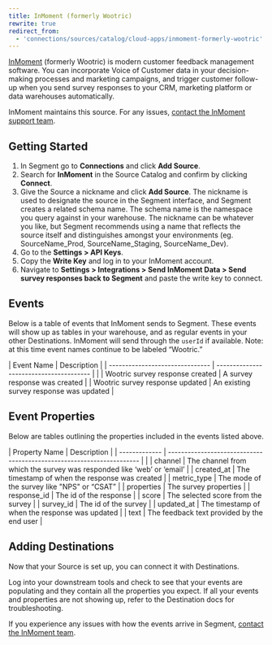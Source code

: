 ```yaml
---
title: InMoment (formerly Wootric)
rewrite: true
redirect_from:
  - 'connections/sources/catalog/cloud-apps/inmoment-formerly-wootric'
---
```


[InMoment](https://wootric.com/?utm_source=segmentio&utm_medium=docs&utm_campaign=partners) (formerly Wootric) is modern customer feedback management software. You can incorporate Voice of Customer data in your decision-making processes and marketing campaigns, and trigger customer follow-up when you send survey responses to your CRM, marketing platform or data warehouses automatically.

InMoment maintains this source. For any issues, [contact the InMoment support team](mailto:support@wootric.com).

## Getting Started

1. In Segment go to **Connections** and click **Add Source**.
2. Search for **InMoment** in the Source Catalog and confirm by clicking **Connect**.
3. Give the Source a nickname and click **Add Source**. The nickname is used to designate the source in the Segment interface, and Segment creates a related schema name. The schema name is the namespace you query against in your warehouse. The nickname can be whatever you like, but Segment recommends using a name that reflects the source itself and distinguishes amongst your environments (eg. SourceName_Prod, SourceName_Staging, SourceName_Dev).
4. Go to the **Settings > API Keys**. 
5. Copy the **Write Key** and log in to your InMoment account. 
6. Navigate to **Settings > Integrations > Send InMoment Data > Send survey responses back to Segment** and paste the write key to connect.

## Events

Below is a table of events that InMoment sends to Segment. These events will show up as tables in your warehouse, and as regular events in your other Destinations. InMoment will send through the `userId` if available. Note: at this time event names continue to be labeled “Wootric.”


| Event Name                      | Description                             |
| ------------------------------- | --------------------------------------- |  |
| Wootric survey response created | A survey response was created           |
| Wootric survey response updated | An existing survey response was updated |

## Event Properties

Below are tables outlining the properties included in the events listed above.

| Property Name | Description                                                           |
| ------------- | --------------------------------------------------------------------- |  |
| channel       | The channel from which the survey was responded like ‘web’ or ‘email’ |
| created_at    | The timestamp of when the response was created                        |
| metric_type   | The mode of the survey like "NPS" or “CSAT”                           |
| properties    | The survey properties                                                 |
| response_id   | The id of the response                                                |
| score         | The selected score from the survey                                    |
| survey_id     | The id of the survey                                                  |
| updated_at    | The timestamp of when the response was updated                        |
| text          | The feedback text provided by the end user                            |


## Adding Destinations

Now that your Source is set up, you can connect it with Destinations.

Log into your downstream tools and check to see that your events are populating and they contain all the properties you expect. If all your events and properties are not showing up, refer to the Destination docs for troubleshooting.

If you experience any issues with how the events arrive in Segment, [contact the InMoment team](mailto:support@wootric.com).
